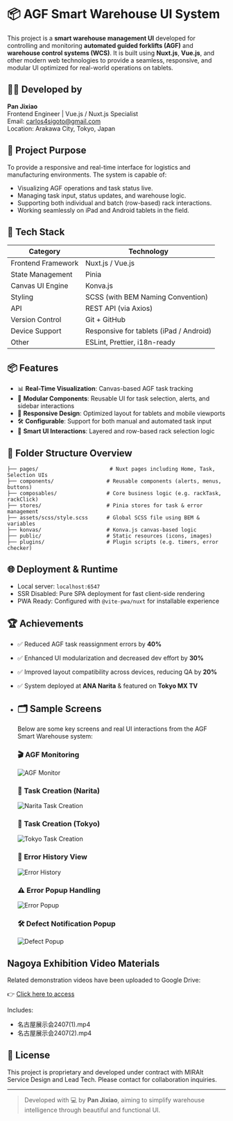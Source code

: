 
# 📦 AGF Smart Warehouse UI System

This project is a **smart warehouse management UI** developed for controlling and monitoring **automated guided forklifts (AGF)** and **warehouse control systems (WCS)**. It is built using **Nuxt.js**, **Vue.js**, and other modern web technologies to provide a seamless, responsive, and modular UI optimized for real-world operations on tablets.

## 🧑‍💻 Developed by
**Pan Jixiao**  
Frontend Engineer | Vue.js / Nuxt.js Specialist  
Email: carlos4sigoto@gmail.com  
Location: Arakawa City, Tokyo, Japan  

## 🚀 Project Purpose
To provide a responsive and real-time interface for logistics and manufacturing environments. The system is capable of:

- Visualizing AGF operations and task status live.
- Managing task input, status updates, and warehouse logic.
- Supporting both individual and batch (row-based) rack interactions.
- Working seamlessly on iPad and Android tablets in the field.

## 🔧 Tech Stack

| Category           | Technology                              |
|--------------------|------------------------------------------|
| Frontend Framework | Nuxt.js / Vue.js                         |
| State Management   | Pinia                                    |
| Canvas UI Engine   | Konva.js                                 |
| Styling            | SCSS (with BEM Naming Convention)        |
| API                | REST API (via Axios)                     |
| Version Control    | Git + GitHub                             |
| Device Support     | Responsive for tablets (iPad / Android)  |
| Other              | ESLint, Prettier, i18n-ready             |

## 📦 Features

- 📊 **Real-Time Visualization**: Canvas-based AGF task tracking
- 🔧 **Modular Components**: Reusable UI for task selection, alerts, and sidebar interactions
- 🎨 **Responsive Design**: Optimized layout for tablets and mobile viewports
- 🛠️ **Configurable**: Support for both manual and automated task input
- 🧠 **Smart UI Interactions**: Layered and row-based rack selection logic

## 📁 Folder Structure Overview

```
├── pages/                       # Nuxt pages including Home, Task, Selection UIs
├── components/                 # Reusable components (alerts, menus, buttons)
├── composables/                # Core business logic (e.g. rackTask, rackClick)
├── stores/                     # Pinia stores for task & error management
├── assets/scss/style.scss      # Global SCSS file using BEM & variables
├── konvas/                     # Konva.js canvas-based logic
├── public/                     # Static resources (icons, images)
├── plugins/                    # Plugin scripts (e.g. timers, error checker)
```

## 🌐 Deployment & Runtime

- Local server: `localhost:6547`
- SSR Disabled: Pure SPA deployment for fast client-side rendering
- PWA Ready: Configured with `@vite-pwa/nuxt` for installable experience

## 🏆 Achievements

- ✅ Reduced AGF task reassignment errors by **40%**
- ✅ Enhanced UI modularization and decreased dev effort by **30%**
- ✅ Improved layout compatibility across devices, reducing QA by **20%**
- ✅ System deployed at **ANA Narita** & featured on **Tokyo MX TV**

- ## 🗂️ Sample Screens

  Below are some key screens and real UI interactions from the AGF Smart Warehouse system:

  ### 🎬 AGF Monitoring

  ![AGF Monitor](https://i.imgur.com/FLwaAYX.gif)

  ### 🧾 Task Creation (Narita)

  ![Narita Task Creation](https://i.imgur.com/uEWU6G1.gif)

  ### 🧾 Task Creation (Tokyo)

  ![Tokyo Task Creation](https://i.imgur.com/8CamRkB.gif)

  ### 🐛 Error History View

  ![Error History](https://i.imgur.com/KJGLgdv.gif)

  ### ⚠️ Error Popup Handling

  ![Error Popup](https://i.imgur.com/jtdaWcI.gif)

  ### 🛠️ Defect Notification Popup

  ![Defect Popup](https://i.imgur.com/fe5MPv0.gif)

## Nagoya Exhibition Video Materials

Related demonstration videos have been uploaded to Google Drive:

👉 [Click here to access](https://drive.google.com/drive/folders/1z3hYT1WOGR3dod28_ZAEfKAQq8dA0Wcb?usp=drive_link)

Includes:
- 名古屋展示会2407(1).mp4
- 名古屋展示会2407(2).mp4

## 📜 License

This project is proprietary and developed under contract with MIRAIt Service Design and Lead Tech. Please contact for collaboration inquiries.

---

> Developed with 💻 by **Pan Jixiao**, aiming to simplify warehouse intelligence through beautiful and functional UI.
